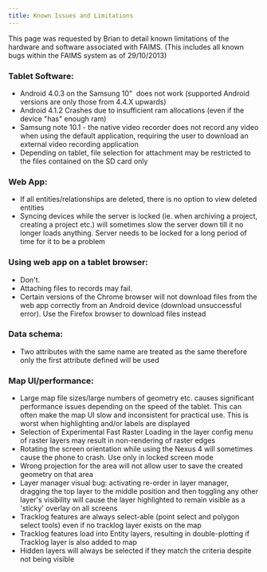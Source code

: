 ```yaml
---
title: Known Issues and Limitations
---
```



This page was requested by Brian to detail known limitations of the
hardware and software associated with FAIMS. (This includes all known
bugs within the FAIMS system as of 29/10/2013)

### Tablet Software:

-   Android 4.0.3 on the Samsung 10"  does not work (supported Android
    versions are only those from 4.4.X upwards)
-   Android 4.1.2 Crashes due to insufficient ram allocations (even if
    the device "has" enough ram)
-   Samsung note 10.1 - the native video recorder does not record any
    video when using the default application, requiring the user to
    download an external video recording application
-   Depending on tablet, file selection for attachment may be restricted
    to the files contained on the SD card only

### Web App:

-   If all entities/relationships are deleted, there is no option to
    view deleted entities
-   Syncing devices while the server is locked (ie. when archiving a
    project, creating a project etc.) will sometimes slow the server
    down till it no longer loads anything. Server needs to be locked for
    a long period of time for it to be a problem


### Using web app on a tablet browser:

-   Don't. 
-   Attaching files to records may fail.
-   Certain versions of the Chrome browser will not download files from
    the web app correctly from an Android device (download unsuccessful
    error). Use the Firefox browser to download files
    instead

### Data schema:

-   Two attributes with the same name are treated as the same therefore
    only the first attribute defined will be used

### Map UI/performance:

-   Large map file sizes/large numbers of geometry etc. causes
    significant performance issues depending on the speed of the tablet.
    This can often make the map UI slow and inconsistent for practical
    use. This is worst when highlighting and/or labels are displayed
-   Selection of Experimental Fast Raster Loading in the layer config
    menu of raster layers may result in non-rendering of raster edges
-   Rotating the screen orientation while using the Nexus 4 will
    sometimes cause the phone to crash. Use only in locked screen mode
-   Wrong projection for the area will not allow user to save the
    created geometry on that area
-   Layer manager visual bug: activating re-order in layer manager,
    dragging the top layer to the middle position and then toggling any
    other layer's visibility will cause the layer highlighted to remain
    visible as a 'sticky' overlay on all screens
-   Tracklog features are always select-able (point select and polygon
    select tools) even if no tracklog layer exists on the map
-   Tracklog features load into Entity layers, resulting in
    double-plotting if Tracklog layer is also added to map
-   Hidden layers will always be selected if they match the criteria
    despite not being visible
